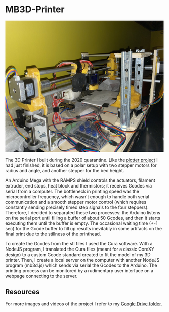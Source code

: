# MB3D-Printer
![](Records/FinalVersion.jpg)

The 3D Printer I built during the 2020 quarantine. Like the [plotter project](https://github.com/bellimarco/DisegnatoreRemoto) I had just finished, it is based on a polar setup with two stepper motors for radius and angle, and another stepper for the bed height.

An Arduino Mega with the RAMPS shield controls the actuators, filament extruder, end stops, heat block and thermistors; it receives Gcodes via serial from a computer. The bottleneck in printing speed was the microcontroller frequency, which wasn't enough to handle both serial communication and a smooth stepper motor control (which requires constantly sending precisely timed step signals to the four steppers). Therefore, I decided to separated these two processes: the Arduino listens on the serial port until filling a buffer of about 50 Gcodes, and then it starts executing them until the buffer is empty. The occasional waiting time (+-1 sec) for the Gcode buffer to fill up results inevitably in some artifacts on the final print due to the stillness of the printhead.

To create the Gcodes from the stl files I used the Cura software. With a NodeJS program, I translated the Cura files (meant for a classic CoreXY design) to a custom Gcode standard created to fit the model of my 3D printer. Then, I create a local server on the computer with another NodeJS program (mb3d.js) which sends via serial the Gcodes to the Arduino. The printing process can be monitored by a rudimentary user interface on a webpage connecting to the server.


## Resources
For more images and videos of the project I refer to my [Google Drive folder](https://drive.google.com/drive/folders/1L6Rk5TGIUBfg1ZFhCpQsbyhUCCYRQrp4?usp=share_link).
